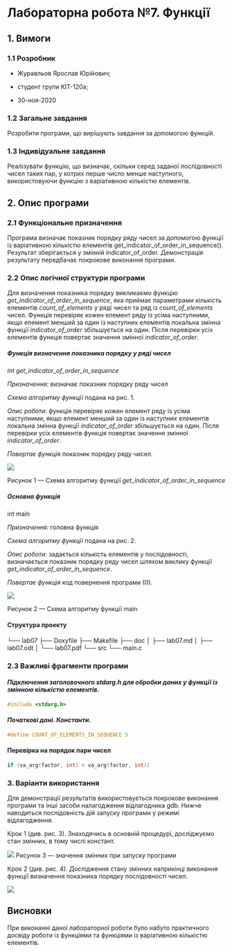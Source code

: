 ﻿


# Лабораторна робота №7. Функції

## 1. Вимоги

### 1.1 Розробник

-   Журавльов Ярослав Юрійович;
    
-   студент групи КІТ-120а;
    
-   30-ноя-2020
    

### 1.2 Загальне завдання

Розробити програми, що вирішують завдання за допомогою функцій.

### 1.3 Індивідуальне завдання

Реалізувати функцію, що визначає, скільки серед заданої послідовності чисел таких пар, у котрих перше число менше наступного, використовуючи функцію з варіативною кількістю елементів.

## 2. Опис програми

### 2.1 Функціональне призначення

Програма визначає показник порядку ряду чисел за допомогою функції із варіативною кількістю елементів get_indicator_of_order_in_sequence(). Результат зберігається у змінній indicator_of_order. Демонстрація результату передбачає покрокове виконання програми.

### 2.2 Опис логічної структури програми

Для визначення показника порядку викликаємо функцію _get_indicator_of_order_in_sequence_, яка приймає параметрами кількість елементів _count_of_elements_ у ряді чисел та ряд із _count_of_elements_ чисел. Функція перевіряє кожен елемент ряду із усіма наступними, якщо елемент менший за один із наступних елементів локальна змінна функції _indicator_of_order_ збільшується на один. Після перевірки усіх елементів функція повертає значення змінної _indicator_of_order_.

##### Функція визначення показника порядку у ряді чисел

_int_ _get_indicator_of_order_in_sequence_

_Призначення:_ визначає показник порядку ряду чисел

_Схема алгоритму функції_ подана на рис. 1.

_Опис роботи_: функція перевіряє кожен елемент ряду із усіма наступними, якщо елемент менший за один із наступних елементів локальна змінна функції _indicator_of_order_ збільшується на один. Після перевірки усіх елементів функція повертає значення змінної _indicator_of_order_.

_Повертає функція_ показник порядку ряду чисел.

![](file:///C:/Users/zyzy9/AppData/Local/Temp/lu23608nfu60.tmp/lu23608nfu7t_tmp_3c2d0e0190b6dceb.png)  
  
Рисунок 1 — Схема алгоритму функції _get_indicator_of_order_in_sequence_

##### _**Основна функція**_

int main

_Призначення:_ головна функція

_Схема алгоритму функції_ подана на рис. 2.

_Опис роботи:_ задається кількість елементів у послідовності, визначається показник порядку ряду чисел шляхом виклику функції _get_indicator_of_order_in_sequence_.

_Повертає функція_ код повернення програми (0).

![](file:///C:/Users/zyzy9/AppData/Local/Temp/lu23608nfu60.tmp/lu23608nfu7t_tmp_f27e987cb5b25552.png)  

Рисунок 2 — Схема алгоритму функції main

#### Структура проекту

└── lab07
 ├── Doxyfile
 ├── Makefile
 ├── doc
 │   ├── lab07.md
 │   ├── lab07.odt
 │   └── lab07.pdf
 └── src
 └── main.c

### 2.3 Важливі фрагменти програми

#### _**Підключення заголовочного stdarg.h для обробки даних у функції із змінною кількістю елементів.**_
```c
#include <stdarg.h>
```
#### _**Початкові дані. Константи.**_
```c
#define COUNT_OF_ELEMENTS_IN_SEQUENCE 5
```
#### Перевірка на порядок пари чисел
```c
if (va_arg(factor, int) < va_arg(factor, int))
```
### 3. Варіанти використання

Для демонстрації результатів використовується покрокове виконання програми та інші засоби налагодження відлагодника gdb. Нижче наводиться послідовність  дій запуску програми у режимі відлагодження.

Крок 1 (див. рис. 3). Знаходячись в основній процедурі, досліджуємо стан змінних, в тому числі констант.

![](file:///C:/Users/zyzy9/AppData/Local/Temp/lu23608nfu60.tmp/lu23608nfu7t_tmp_9ded7bfcc1061695.png) 
Рисунок 3 — значення змінних при запуску програми

Крок 2 (див. рис. 4). Дослідження стану змінних наприкінці виконання функції визначення показника порядку послідовності чисел.

![](file:///C:/Users/zyzy9/AppData/Local/Temp/lu23608nfu60.tmp/lu23608nfu7t_tmp_ccbd09a7b41d9015.png) 

## Висновки

При виконанні даної лабораторної роботи було набуто практичного досвіду роботи із функціями та функціями із варіативною кількістю елементів.
